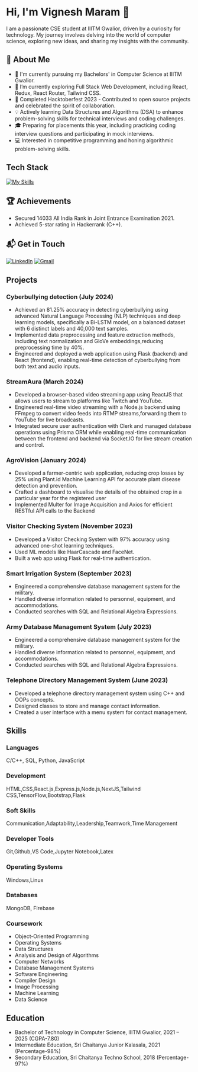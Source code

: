 # Hi, I'm Vignesh Maram 👋

I am a passionate CSE student at IIITM Gwalior, driven by a curiosity for technology. My journey involves delving into the world of computer science, exploring new ideas, and sharing my insights with the community.

## 🚀 About Me

- 🔭 I'm currently pursuing my Bachelors' in Computer Science at IIITM Gwalior.
- 🌱 I’m currently exploring Full Stack Web Development, including React, Redux, React Router, Tailwind CSS.
- 🌟 Completed Hacktoberfest 2023 - Contributed to open source projects and celebrated the spirit of collaboration.
- 💡 Actively learning Data Structures and Algorithms (DSA) to enhance problem-solving skills for technical interviews and coding challenges.
- 🎓 Preparing for placements this year, including practicing coding interview questions and participating in mock interviews.
- 💻 Interested in competitive programming and honing algorithmic problem-solving skills.



## Tech Stack
[![My Skills](https://skillicons.dev/icons?i=js,html,css,anaconda,bash,bootstrap,cpp,django,eclipse,firebase,flask,git,github,gmail,graphql,latex,linkedin,matlab,mongodb,mysql,nextjs,nodejs,notion,opencv,postman,py,react,sklearn,tailwind,tensorflow,twitter,ubuntu,visualstudio,vscode,windows)](https://skillicons.dev)

## 🏆 Achievements

- Secured 14033 All India Rank in Joint Entrance Examination 2021.
- Achieved 5-star rating in Hackerrank (C++).

## 📬 Get in Touch

[![LinkedIn](https://img.shields.io/badge/LinkedIn-0077B5?style=for-the-badge&logo=linkedin&logoColor=white)](https://www.linkedin.com/in/vignesh-maram-b1209b147/)
[![Gmail](https://img.shields.io/badge/Gmail-D14836?style=for-the-badge&logo=gmail&logoColor=white)](mailto:vinnumaram@gmail.com)

  

## Projects

### Cyberbullying detection (July 2024)

-  Achieved an 81.25% accuracy in detecting cyberbullying using advanced Natural Language Processing (NLP) techniques and deep learning models, specifically a Bi-LSTM model, on a balanced dataset with 6 distinct labels and 40,000 text samples.
-  Implemented data preprocessing and feature extraction methods, including text normalization and GloVe embeddings,reducing preprocessing time by 40%.
-  Engineered and deployed a web application using Flask (backend) and React (frontend), enabling real-time detection of cyberbullying from both text and audio inputs.

### StreamAura (March 2024)

- Developed a browser-based video streaming app using ReactJS that allows users to stream to platforms like Twitch and YouTube.
- Engineered real-time video streaming with a Node.js backend using FFmpeg to convert video feeds into RTMP streams,forwarding them to YouTube for live broadcasts.
-  Integrated secure user authentication with Clerk and managed database operations using Prisma ORM while enabling real-time communication between the frontend and backend via Socket.IO for live stream creation and control.

### AgroVision (January 2024)

-  Developed a farmer-centric web application, reducing crop losses by 25% using Plant.id Machine Learning API for accurate plant disease detection and prevention.
-  Crafted a dashboard to visualise the details of the obtained crop in a particular year for the registered user
-  Implemented Multer for Image Acquisition and Axios for efficient RESTful API calls to the Backend

### Visitor Checking System (November 2023)

- Developed a Visitor Checking System with 97% accuracy using advanced one-shot learning techniques.
- Used ML models like HaarCascade and FaceNet.
- Built a web app using Flask for real-time authentication.

### Smart Irrigation System (September 2023)

- Engineered a comprehensive database management system for the military.
- Handled diverse information related to personnel, equipment, and accommodations.
- Conducted searches with SQL and Relational Algebra Expressions.

### Army Database Management System (July 2023)

- Engineered a comprehensive database management system for the military.
- Handled diverse information related to personnel, equipment, and accommodations.
- Conducted searches with SQL and Relational Algebra Expressions.

### Telephone Directory Management System (June 2023)

- Developed a telephone directory management system using C++ and OOPs concepts.
- Designed classes to store and manage contact information.
- Created a user interface with a menu system for contact management.

## Skills

### Languages

C/C++, SQL, Python, JavaScript

### Development

HTML,CSS,React.js,Express.js,Node.js,NextJS,Tailwind CSS,TensorFlow,Bootstrap,Flask

### Soft Skills

Communication,Adaptability,Leadership,Teamwork,Time Management

### Developer Tools

Git,Github,VS Code,Jupyter Notebook,Latex

### Operating Systems

Windows,Linux


### Databases

MongoDB, Firebase

### Coursework

- Object-Oriented Programming
- Operating Systems
- Data Structures
- Analysis and Design of Algorithms
- Computer Networks
- Database Management Systems
- Software Engineering
- Compiler Design
- Image Processing
- Machine Learning
- Data Science

## Education

- Bachelor of Technology in Computer Science, IIITM Gwalior, 2021 – 2025 (CGPA-7.80)
- Intermediate Education, Sri Chaitanya Junior Kalasala, 2021 (Percentage-98%)
- Secondary Education, Sri Chaitanya Techno School, 2018 (Percentage-97%)

